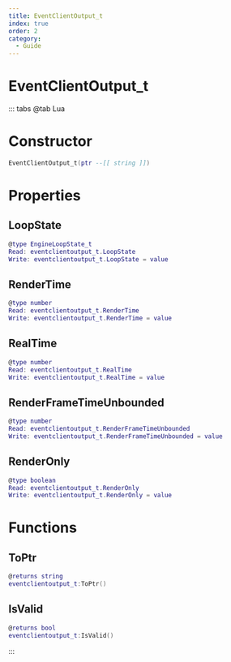```yaml
---
title: EventClientOutput_t
index: true
order: 2
category:
  - Guide
---
```


# EventClientOutput_t

::: tabs
@tab Lua
# Constructor
```lua
EventClientOutput_t(ptr --[[ string ]])
```
# Properties
## LoopState 
```lua
@type EngineLoopState_t
Read: eventclientoutput_t.LoopState
Write: eventclientoutput_t.LoopState = value
```
## RenderTime 
```lua
@type number
Read: eventclientoutput_t.RenderTime
Write: eventclientoutput_t.RenderTime = value
```
## RealTime 
```lua
@type number
Read: eventclientoutput_t.RealTime
Write: eventclientoutput_t.RealTime = value
```
## RenderFrameTimeUnbounded 
```lua
@type number
Read: eventclientoutput_t.RenderFrameTimeUnbounded
Write: eventclientoutput_t.RenderFrameTimeUnbounded = value
```
## RenderOnly 
```lua
@type boolean
Read: eventclientoutput_t.RenderOnly
Write: eventclientoutput_t.RenderOnly = value
```
# Functions
## ToPtr
```lua
@returns string
eventclientoutput_t:ToPtr()
```
## IsValid
```lua
@returns bool
eventclientoutput_t:IsValid()
```

:::